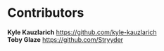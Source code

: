 # Contributors

**Kyle Kauzlarich** https://github.com/kyle-kauzlarich  
**Toby Glaze** https://github.com/Stryyder

